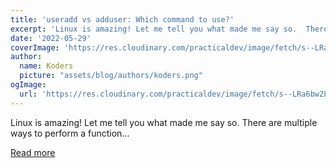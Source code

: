 ```yaml
---
title: 'useradd vs adduser: Which command to use?'
excerpt: 'Linux is amazing! Let me tell you what made me say so.  There are multiple ways to perform a function...'
date: '2022-05-29'
coverImage: 'https://res.cloudinary.com/practicaldev/image/fetch/s--LRa6bw2L--/c_imagga_scale,f_auto,fl_progressive,h_420,q_auto,w_1000/https://dev-to-uploads.s3.amazonaws.com/uploads/articles/yrxghilmimwh5patx7pt.png'
author:
  name: Koders
  picture: "assets/blog/authors/koders.png"
ogImage:
  url: 'https://res.cloudinary.com/practicaldev/image/fetch/s--LRa6bw2L--/c_imagga_scale,f_auto,fl_progressive,h_420,q_auto,w_1000/https://dev-to-uploads.s3.amazonaws.com/uploads/articles/yrxghilmimwh5patx7pt.png'
---
```


Linux is amazing! Let me tell you what made me say so.  There are multiple ways to perform a function...

[Read more](https://dev.to/kcdchennai/useradd-vs-adduser-which-command-to-use-3mb4)
